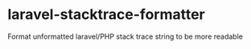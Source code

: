 # laravel-stacktrace-formatter
Format unformatted laravel/PHP stack trace string to be more readable
